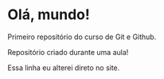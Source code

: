 # Olá, mundo!
Primeiro repositório do curso de Git e Github.

Repositório criado durante uma aula!

Essa linha eu alterei direto no site.
